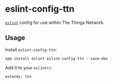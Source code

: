 # eslint-config-ttn

[`eslint`](http://eslint.org) config for use within The Things Network.

## Usage

Install `eslint-config-ttn`:
```
npm install eslint eslint-config-ttn --save-dev
```

Add it to your `eslintrc`:

```
extends: ttn
```
